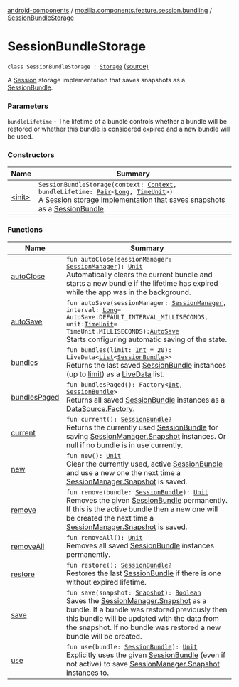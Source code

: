 [android-components](../../index.md) / [mozilla.components.feature.session.bundling](../index.md) / [SessionBundleStorage](./index.md)

# SessionBundleStorage

`class SessionBundleStorage : `[`Storage`](../../mozilla.components.browser.session.storage/-auto-save/-storage/index.md) [(source)](https://github.com/mozilla-mobile/android-components/blob/master/components/feature/session-bundling/src/main/java/mozilla/components/feature/session/bundling/SessionBundleStorage.kt#L31)

A [Session](../../mozilla.components.browser.session/-session/index.md) storage implementation that saves snapshots as a [SessionBundle](../-session-bundle/index.md).

### Parameters

`bundleLifetime` - The lifetime of a bundle controls whether a bundle will be restored or whether this bundle is
considered expired and a new bundle will be used.

### Constructors

| Name | Summary |
|---|---|
| [&lt;init&gt;](-init-.md) | `SessionBundleStorage(context: `[`Context`](https://developer.android.com/reference/android/content/Context.html)`, bundleLifetime: `[`Pair`](https://kotlinlang.org/api/latest/jvm/stdlib/kotlin/-pair/index.html)`<`[`Long`](https://kotlinlang.org/api/latest/jvm/stdlib/kotlin/-long/index.html)`, `[`TimeUnit`](https://developer.android.com/reference/java/util/concurrent/TimeUnit.html)`>)`<br>A [Session](../../mozilla.components.browser.session/-session/index.md) storage implementation that saves snapshots as a [SessionBundle](../-session-bundle/index.md). |

### Functions

| Name | Summary |
|---|---|
| [autoClose](auto-close.md) | `fun autoClose(sessionManager: `[`SessionManager`](../../mozilla.components.browser.session/-session-manager/index.md)`): `[`Unit`](https://kotlinlang.org/api/latest/jvm/stdlib/kotlin/-unit/index.html)<br>Automatically clears the current bundle and starts a new bundle if the lifetime has expired while the app was in the background. |
| [autoSave](auto-save.md) | `fun autoSave(sessionManager: `[`SessionManager`](../../mozilla.components.browser.session/-session-manager/index.md)`, interval: `[`Long`](https://kotlinlang.org/api/latest/jvm/stdlib/kotlin/-long/index.html)` = AutoSave.DEFAULT_INTERVAL_MILLISECONDS, unit: `[`TimeUnit`](https://developer.android.com/reference/java/util/concurrent/TimeUnit.html)` = TimeUnit.MILLISECONDS): `[`AutoSave`](../../mozilla.components.browser.session.storage/-auto-save/index.md)<br>Starts configuring automatic saving of the state. |
| [bundles](bundles.md) | `fun bundles(limit: `[`Int`](https://kotlinlang.org/api/latest/jvm/stdlib/kotlin/-int/index.html)` = 20): LiveData<`[`List`](https://kotlinlang.org/api/latest/jvm/stdlib/kotlin.collections/-list/index.html)`<`[`SessionBundle`](../-session-bundle/index.md)`>>`<br>Returns the last saved [SessionBundle](../-session-bundle/index.md) instances (up to [limit](bundles.md#mozilla.components.feature.session.bundling.SessionBundleStorage$bundles(kotlin.Int)/limit)) as a [LiveData](#) list. |
| [bundlesPaged](bundles-paged.md) | `fun bundlesPaged(): Factory<`[`Int`](https://kotlinlang.org/api/latest/jvm/stdlib/kotlin/-int/index.html)`, `[`SessionBundle`](../-session-bundle/index.md)`>`<br>Returns all saved [SessionBundle](../-session-bundle/index.md) instances as a [DataSource.Factory](#). |
| [current](current.md) | `fun current(): `[`SessionBundle`](../-session-bundle/index.md)`?`<br>Returns the currently used [SessionBundle](../-session-bundle/index.md) for saving [SessionManager.Snapshot](../../mozilla.components.browser.session/-session-manager/-snapshot/index.md) instances. Or null if no bundle is in use currently. |
| [new](new.md) | `fun new(): `[`Unit`](https://kotlinlang.org/api/latest/jvm/stdlib/kotlin/-unit/index.html)<br>Clear the currently used, active [SessionBundle](../-session-bundle/index.md) and use a new one the next time a [SessionManager.Snapshot](../../mozilla.components.browser.session/-session-manager/-snapshot/index.md) is saved. |
| [remove](remove.md) | `fun remove(bundle: `[`SessionBundle`](../-session-bundle/index.md)`): `[`Unit`](https://kotlinlang.org/api/latest/jvm/stdlib/kotlin/-unit/index.html)<br>Removes the given [SessionBundle](../-session-bundle/index.md) permanently. If this is the active bundle then a new one will be created the next time a [SessionManager.Snapshot](../../mozilla.components.browser.session/-session-manager/-snapshot/index.md) is saved. |
| [removeAll](remove-all.md) | `fun removeAll(): `[`Unit`](https://kotlinlang.org/api/latest/jvm/stdlib/kotlin/-unit/index.html)<br>Removes all saved [SessionBundle](../-session-bundle/index.md) instances permanently. |
| [restore](restore.md) | `fun restore(): `[`SessionBundle`](../-session-bundle/index.md)`?`<br>Restores the last [SessionBundle](../-session-bundle/index.md) if there is one without expired lifetime. |
| [save](save.md) | `fun save(snapshot: `[`Snapshot`](../../mozilla.components.browser.session/-session-manager/-snapshot/index.md)`): `[`Boolean`](https://kotlinlang.org/api/latest/jvm/stdlib/kotlin/-boolean/index.html)<br>Saves the [SessionManager.Snapshot](../../mozilla.components.browser.session/-session-manager/-snapshot/index.md) as a bundle. If a bundle was restored previously then this bundle will be updated with the data from the snapshot. If no bundle was restored a new bundle will be created. |
| [use](use.md) | `fun use(bundle: `[`SessionBundle`](../-session-bundle/index.md)`): `[`Unit`](https://kotlinlang.org/api/latest/jvm/stdlib/kotlin/-unit/index.html)<br>Explicitly uses the given [SessionBundle](../-session-bundle/index.md) (even if not active) to save [SessionManager.Snapshot](../../mozilla.components.browser.session/-session-manager/-snapshot/index.md) instances to. |
